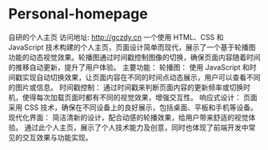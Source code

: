 # Personal-homepage
自研的个人主页 访问地址: http://gczdy.cn
一个使用 HTML、CSS 和 JavaScript 技术构建的个人主页，页面设计简单而现代，展示了一个基于轮播图功能的动态视觉效果。轮播图通过时间戳控制图像的切换，确保页面内容随着时间的推移自动更新，提升了用户体验。
主要功能：
轮播图： 使用 JavaScript 和时间戳实现自动切换效果，让页面内容在不同的时间点动态展示，用户可以查看不同的图片或信息。
时间戳控制： 通过时间戳来判断页面内容的更新频率或切换时机，使得每次加载页面时都有不同的视觉效果，增强交互性。
响应式设计： 页面采用 CSS 技术，确保在不同设备上的良好展示，包括桌面、平板和手机等设备。
现代化界面： 简洁清新的设计，配合动感的轮播效果，给用户带来舒适的视觉体验。
通过此个人主页，展示了个人技术能力及创意，同时也体现了前端开发中常见的交互效果与功能实现。
